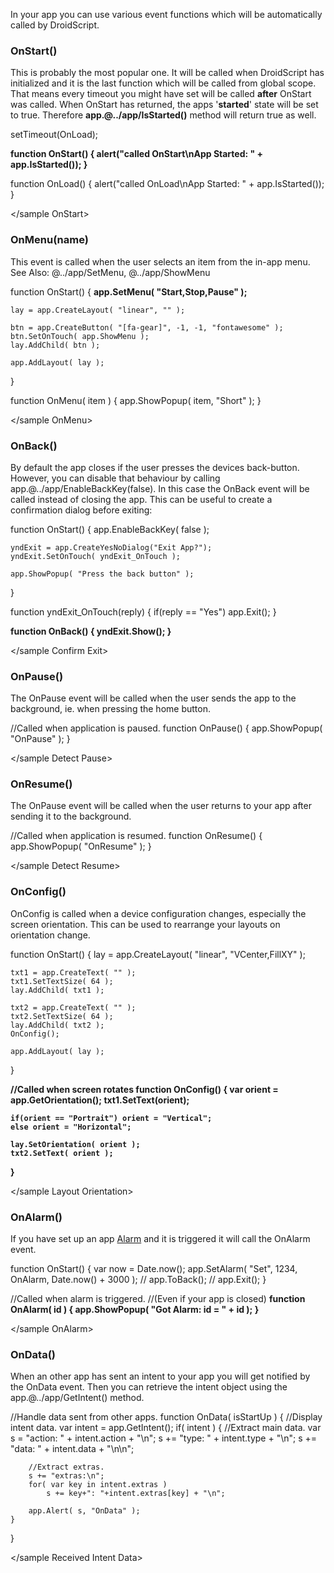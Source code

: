 In your app you can use various event functions which will be automatically called by DroidScript.

### OnStart()
This is probably the most popular one. It will be called when DroidScript has initialized and it is the last function which will be called from global scope. That means every timeout you might have set will be called **after** OnStart was called.
When OnStart has returned, the apps '**started**' state will be set to <js nobox>true</js>. Therefore **app.@../app/IsStarted()** method will return <js nobox>true</js> as well.

<sample OnStart>

setTimeout(OnLoad);

<b>function OnStart() {
	alert("called OnStart\nApp Started: " + app.IsStarted());
}</b>

function OnLoad() {
	alert("called OnLoad\nApp Started: " + app.IsStarted());
}

</sample OnStart>

### OnMenu(name)
This event is called when the user selects an item from the in-app menu.
See Also: @../app/SetMenu, @../app/ShowMenu

<sample OnMenu>

function OnStart()
{
	<b>app.SetMenu( "Start,Stop,Pause" );</b>

	lay = app.CreateLayout( "linear", "" );

	btn = app.CreateButton( "[fa-gear]", -1, -1, "fontawesome" );
	btn.SetOnTouch( app.ShowMenu );
	lay.AddChild( btn );

	app.AddLayout( lay );
}

function OnMenu( item )
{
	app.ShowPopup( item, "Short" );
}

</sample OnMenu>

### OnBack()
By default the app closes if the user presses the devices back-button. However, you can disable that behaviour by calling <js nobox>app.</js>@../app/EnableBackKey<js nobox>(false)</js>.
In this case the OnBack event will be called instead of closing the app. This can be useful to create a confirmation dialog before exiting:

<sample Confirm Exit>

function OnStart()
{
	app.EnableBackKey( false );

	yndExit = app.CreateYesNoDialog("Exit App?");
	yndExit.SetOnTouch( yndExit_OnTouch );

	app.ShowPopup( "Press the back button" );
}

function yndExit_OnTouch(reply) {
	if(reply == "Yes") app.Exit();
}

<b>function OnBack() {
	yndExit.Show();
}</b>

</sample Confirm Exit>

### OnPause()
The OnPause event will be called when the user sends the app to the background, ie. when pressing the home button.

<sample Detect Pause>

//Called when application is paused.
function OnPause()
{
	app.ShowPopup( "OnPause" );
}

</sample Detect Pause>

### OnResume()
The OnPause event will be called when the user returns to your app after sending it to the background.

<sample Detect Resume>

//Called when application is resumed.
function OnResume()
{
	app.ShowPopup( "OnResume" );
}

</sample Detect Resume>

### OnConfig()
OnConfig is called when a device configuration changes, especially the screen orientation. This can be used to rearrange your layouts on orientation change.

<sample Layout Orientation>

function OnStart()
{
	lay = app.CreateLayout( "linear", "VCenter,FillXY" );

	txt1 = app.CreateText( "" );
	txt1.SetTextSize( 64 );
	lay.AddChild( txt1 );

	txt2 = app.CreateText( "" );
	txt2.SetTextSize( 64 );
	lay.AddChild( txt2 );
	OnConfig();

	app.AddLayout( lay );
}

<b>//Called when screen rotates
function OnConfig()
{
	var orient = app.GetOrientation();
	txt1.SetText(orient);

	if(orient == "Portrait") orient = "Vertical";
	else orient = "Horizontal";

	lay.SetOrientation( orient );
	txt2.SetText( orient );
}</b>

</sample Layout Orientation>

### OnAlarm()
If you have set up an app [Alarm](../app/SetAlarm) and it is triggered it will call the OnAlarm event.

<sample OnAlarm>

function OnStart()
{
	var now = Date.now();
	app.SetAlarm( "Set", 1234, OnAlarm, Date.now() + 3000 );
	// app.ToBack();
	// app.Exit();
}

//Called when alarm is triggered.
//(Even if your app is closed)
<b>function OnAlarm( id )
{
	app.ShowPopup( "Got Alarm: id = " + id );
}</b>

</sample OnAlarm>

### OnData()
When an other app has sent an intent to your app you will get notified by the OnData event. Then you can retrieve the intent object using the app.@../app/GetIntent() method.

<sample Received Intent Data>

//Handle data sent from other apps.
function OnData( isStartUp )
{
	//Display intent data.
	var intent = app.GetIntent();
	if( intent )
	{
		//Extract main data.
		var s = "action: " + intent.action + "\n";
		s += "type: " + intent.type + "\n";
		s += "data: " + intent.data + "\n\n";

		//Extract extras.
		s += "extras:\n";
		for( var key in intent.extras )
			s += key+": "+intent.extras[key] + "\n";

		app.Alert( s, "OnData" );
	}
}

</sample Received Intent Data>
